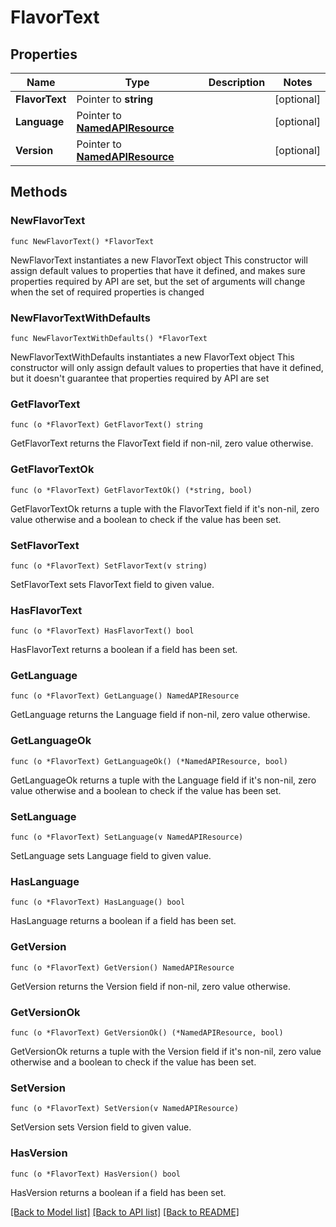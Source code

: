 # FlavorText

## Properties

Name | Type | Description | Notes
------------ | ------------- | ------------- | -------------
**FlavorText** | Pointer to **string** |  | [optional] 
**Language** | Pointer to [**NamedAPIResource**](NamedAPIResource.md) |  | [optional] 
**Version** | Pointer to [**NamedAPIResource**](NamedAPIResource.md) |  | [optional] 

## Methods

### NewFlavorText

`func NewFlavorText() *FlavorText`

NewFlavorText instantiates a new FlavorText object
This constructor will assign default values to properties that have it defined,
and makes sure properties required by API are set, but the set of arguments
will change when the set of required properties is changed

### NewFlavorTextWithDefaults

`func NewFlavorTextWithDefaults() *FlavorText`

NewFlavorTextWithDefaults instantiates a new FlavorText object
This constructor will only assign default values to properties that have it defined,
but it doesn't guarantee that properties required by API are set

### GetFlavorText

`func (o *FlavorText) GetFlavorText() string`

GetFlavorText returns the FlavorText field if non-nil, zero value otherwise.

### GetFlavorTextOk

`func (o *FlavorText) GetFlavorTextOk() (*string, bool)`

GetFlavorTextOk returns a tuple with the FlavorText field if it's non-nil, zero value otherwise
and a boolean to check if the value has been set.

### SetFlavorText

`func (o *FlavorText) SetFlavorText(v string)`

SetFlavorText sets FlavorText field to given value.

### HasFlavorText

`func (o *FlavorText) HasFlavorText() bool`

HasFlavorText returns a boolean if a field has been set.

### GetLanguage

`func (o *FlavorText) GetLanguage() NamedAPIResource`

GetLanguage returns the Language field if non-nil, zero value otherwise.

### GetLanguageOk

`func (o *FlavorText) GetLanguageOk() (*NamedAPIResource, bool)`

GetLanguageOk returns a tuple with the Language field if it's non-nil, zero value otherwise
and a boolean to check if the value has been set.

### SetLanguage

`func (o *FlavorText) SetLanguage(v NamedAPIResource)`

SetLanguage sets Language field to given value.

### HasLanguage

`func (o *FlavorText) HasLanguage() bool`

HasLanguage returns a boolean if a field has been set.

### GetVersion

`func (o *FlavorText) GetVersion() NamedAPIResource`

GetVersion returns the Version field if non-nil, zero value otherwise.

### GetVersionOk

`func (o *FlavorText) GetVersionOk() (*NamedAPIResource, bool)`

GetVersionOk returns a tuple with the Version field if it's non-nil, zero value otherwise
and a boolean to check if the value has been set.

### SetVersion

`func (o *FlavorText) SetVersion(v NamedAPIResource)`

SetVersion sets Version field to given value.

### HasVersion

`func (o *FlavorText) HasVersion() bool`

HasVersion returns a boolean if a field has been set.


[[Back to Model list]](../README.md#documentation-for-models) [[Back to API list]](../README.md#documentation-for-api-endpoints) [[Back to README]](../README.md)


